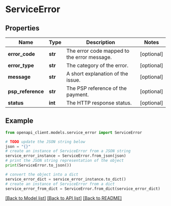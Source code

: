 # ServiceError


## Properties

Name | Type | Description | Notes
------------ | ------------- | ------------- | -------------
**error_code** | **str** | The error code mapped to the error message. | [optional] 
**error_type** | **str** | The category of the error. | [optional] 
**message** | **str** | A short explanation of the issue. | [optional] 
**psp_reference** | **str** | The PSP reference of the payment. | [optional] 
**status** | **int** | The HTTP response status. | [optional] 

## Example

```python
from openapi_client.models.service_error import ServiceError

# TODO update the JSON string below
json = "{}"
# create an instance of ServiceError from a JSON string
service_error_instance = ServiceError.from_json(json)
# print the JSON string representation of the object
print(ServiceError.to_json())

# convert the object into a dict
service_error_dict = service_error_instance.to_dict()
# create an instance of ServiceError from a dict
service_error_from_dict = ServiceError.from_dict(service_error_dict)
```
[[Back to Model list]](../README.md#documentation-for-models) [[Back to API list]](../README.md#documentation-for-api-endpoints) [[Back to README]](../README.md)


